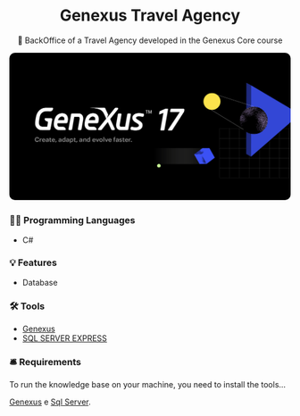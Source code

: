 <h1 align=center>Genexus Travel Agency</h1>
<p align=center>🚀 BackOffice of a Travel Agency developed in the Genexus Core course</p>
<img style="border-radius: 10px" src="https://github.com/itsmenicky/Genexus-Travel-Agency/blob/main/img/genexus_banner.png">


### 👨‍💻 Programming Languages

- C#

### 💡 Features

- Database

### 🛠 Tools

- [Genexus](https://www.genexus.com/pt/)
- [SQL SERVER EXPRESS](https://www.microsoft.com/pt-br/download/details.aspx?id=101064)

### 🛎️ Requirements

To run the knowledge base on your machine, you need to install the tools...

[Genexus](https://www.genexus.com/pt/) e [Sql Server](https://www.microsoft.com/pt-br/sql-server/sql-server-downloads).
